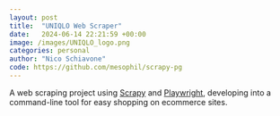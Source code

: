 ```yaml
---
layout: post
title:  "UNIQLO Web Scraper"
date:   2024-06-14 22:21:59 +00:00
image: /images/UNIQLO_logo.png
categories: personal
author: "Nico Schiavone"
code: https://github.com/mesophil/scrapy-pg
---
```

A web scraping project using [Scrapy](https://scrapy.org/) and [Playwright](https://playwright.dev/), developing into a command-line tool for easy shopping on ecommerce sites.